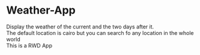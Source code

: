 # Weather-App
Display the weather of the current and the two days after it. <br/>
The default location is cairo but you can search fo any location in the whole world <br/>
This is a RWD App

